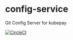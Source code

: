 # config-service
Git Config Server for kubepay 

[![CircleCI](https://circleci.com/gh/kubepay/config-service.svg?style=svg)](https://circleci.com/gh/kubepay/config-service)
